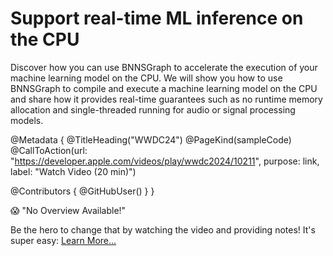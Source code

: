 # Support real-time ML inference on the CPU

Discover how you can use BNNSGraph to accelerate the execution of your machine learning model on the CPU. We will show you how to use BNNSGraph to compile and execute a machine learning model on the CPU and share how it provides real-time guarantees such as no runtime memory allocation and single-threaded running for audio or signal processing models.

@Metadata {
   @TitleHeading("WWDC24")
   @PageKind(sampleCode)
   @CallToAction(url: "https://developer.apple.com/videos/play/wwdc2024/10211", purpose: link, label: "Watch Video (20 min)")

   @Contributors {
      @GitHubUser(<replace this with your GitHub handle>)
   }
}

😱 "No Overview Available!"

Be the hero to change that by watching the video and providing notes! It's super easy:
 [Learn More…](https://wwdcnotes.com/documentation/wwdcnotes/contributing)
